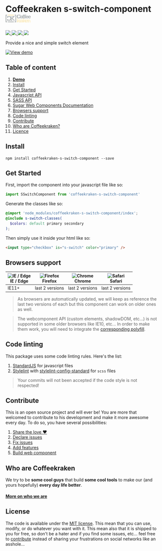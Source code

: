 # Coffeekraken s-switch-component <img src=".resources/coffeekraken-logo.jpg" height="25px" />

<p>
	<!-- <a href="https://travis-ci.org/coffeekraken/s-switch-component">
		<img src="https://img.shields.io/travis/coffeekraken/s-switch-component.svg?style=flat-square" />
	</a> -->
	<a href="https://www.npmjs.com/package/coffeekraken-s-switch-component">
		<img src="https://img.shields.io/npm/v/coffeekraken-s-switch-component.svg?style=flat-square" />
	</a>
	<a href="https://github.com/coffeekraken/s-switch-component/blob/master/LICENSE.txt">
		<img src="https://img.shields.io/npm/l/coffeekraken-s-switch-component.svg?style=flat-square" />
	</a>
	<!-- <a href="https://github.com/coffeekraken/s-switch-component">
		<img src="https://img.shields.io/npm/dt/coffeekraken-s-switch-component.svg?style=flat-square" />
	</a>
	<a href="https://github.com/coffeekraken/s-switch-component">
		<img src="https://img.shields.io/github/forks/coffeekraken/s-switch-component.svg?style=social&label=Fork&style=flat-square" />
	</a>
	<a href="https://github.com/coffeekraken/s-switch-component">
		<img src="https://img.shields.io/github/stars/coffeekraken/s-switch-component.svg?style=social&label=Star&style=flat-square" />
	</a> -->
	<a href="https://twitter.com/coffeekrakenio">
		<img src="https://img.shields.io/twitter/url/http/coffeekrakenio.svg?style=social&style=flat-square" />
	</a>
	<a href="http://coffeekraken.io">
		<img src="https://img.shields.io/twitter/url/http/shields.io.svg?style=flat-square&label=coffeekraken.io&colorB=f2bc2b&style=flat-square" />
	</a>
</p>

Provide a nice and simple switch element

[![View demo](http://components.coffeekraken.io/assets/img/view-demo.png)](http://components.coffeekraken.io/app/s-switch-component)

## Table of content

1. **[Demo](http://components.coffeekraken.io/app/s-switch-component)**
2. [Install](#readme-install)
3. [Get Started](#readme-get-started)
4. [Javascript API](doc/js)
5. [SASS API](doc/sass)
6. [Sugar Web Components Documentation](https://github.com/coffeekraken/sugar/blob/master/doc/webcomponent.md)
7. [Browsers support](#readme-browsers-support)
8. [Code linting](#readme-code-linting)
9. [Contribute](#readme-contribute)
10. [Who are Coffeekraken?](#readme-who-are-coffeekraken)
11. [Licence](#readme-license)

<a name="readme-install"></a>
## Install

```
npm install coffeekraken-s-switch-component --save
```

<a name="readme-get-started"></a>
## Get Started

First, import the component into your javascript file like so:

```js
import SSwitchComponent from 'coffeekraken-s-switch-component'
```

Generate the classes like so:

```scss
@import 'node_modules/coffeekraken-s-switch-component/index';
@include s-switch-classes(
  $colors: default primary secondary
);
```

Then simply use it inside your html like so:

```html
<input type="checkbox" is="s-switch" color="primary" />
```

<a id="readme-browsers-support"></a>
## Browsers support

| <img src="https://raw.githubusercontent.com/godban/browsers-support-badges/master/src/images/edge.png" alt="IE / Edge" width="16px" height="16px" /></br>IE / Edge | <img src="https://raw.githubusercontent.com/godban/browsers-support-badges/master/src/images/firefox.png" alt="Firefox" width="16px" height="16px" /></br>Firefox | <img src="https://raw.githubusercontent.com/godban/browsers-support-badges/master/src/images/chrome.png" alt="Chrome" width="16px" height="16px" /></br>Chrome | <img src="https://raw.githubusercontent.com/godban/browsers-support-badges/master/src/images/safari.png" alt="Safari" width="16px" height="16px" /></br>Safari |
| --------- | --------- | --------- | --------- |
| IE11+ | last 2 versions| last 2 versions| last 2 versions

> As browsers are automatically updated, we will keep as reference the last two versions of each but this component can work on older ones as well.

> The webcomponent API (custom elements, shadowDOM, etc...) is not supported in some older browsers like IE10, etc... In order to make them work, you will need to integrate the [corresponding polyfill](https://www.webcomponents.org/polyfills).

<a id="readme-code-linting"></a>
##  Code linting

This package uses some code linting rules. Here's the list:

1. [StandardJS](https://standardjs.com/) for javascript files
2. [Stylelint](https://github.com/stylelint/stylelint) with [stylelint-config-standard](https://github.com/stylelint/stylelint-config-standard) for `scss` files

> Your commits will not been accepted if the code style is not respected!

<a id="readme-contribute"></a>
## Contribute

This is an open source project and will ever be! You are more that welcomed to contribute to his development and make it more awesome every day.
To do so, you have several possibilities:

1. [Share the love ❤️](https://github.com/Coffeekraken/coffeekraken/blob/master/contribute.md#contribute-share-the-love)
2. [Declare issues](https://github.com/Coffeekraken/coffeekraken/blob/master/contribute.md#contribute-declare-issues)
3. [Fix issues](https://github.com/Coffeekraken/coffeekraken/blob/master/contribute.md#contribute-fix-issues)
4. [Add features](https://github.com/Coffeekraken/coffeekraken/blob/master/contribute.md#contribute-add-features)
5. [Build web component](https://github.com/Coffeekraken/coffeekraken/blob/master/contribute.md#contribute-build-web-component)

<a id="readme-who-are-coffeekraken"></a>
## Who are Coffeekraken

We try to be **some cool guys** that build **some cool tools** to make our (and yours hopefully) **every day life better**.  

#### [More on who we are](https://github.com/Coffeekraken/coffeekraken/blob/master/who-are-we.md)

<a id="readme-license"></a>
## License

The code is available under the [MIT license](LICENSE.txt). This mean that you can use, modify, or do whatever you want with it. This mean also that it is shipped to you for free, so don't be a hater and if you find some issues, etc... feel free to [contribute](https://github.com/Coffeekraken/coffeekraken/blob/master/contribute.md) instead of sharing your frustrations on social networks like an asshole...
